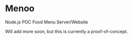 # Menoo
Node.js POC Food Menu Server/Website

Will add more soon, but this is currently a proof-of-concept.
